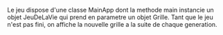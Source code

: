 Le jeu dispose d'une classe MainApp dont la methode main instancie un objet JeuDeLaVie qui prend en parametre un objet Grille.
Tant que le jeu n'est pas fini, on affiche la nouvelle grille a la suite de chaque generation.
